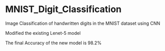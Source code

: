 # MNIST_Digit_Classification
Image Classification of handwritten digits in the MNIST dataset using CNN


Modified the existing Lenet-5 model

The final Accuracy of the new model is 98.2%
